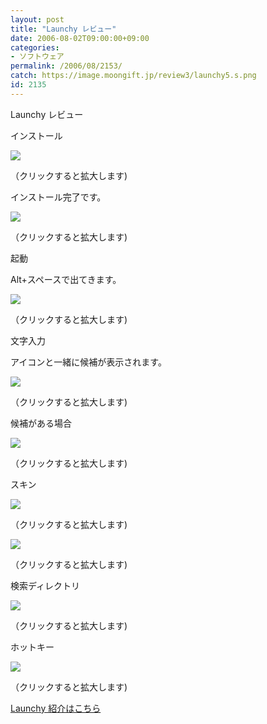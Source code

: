 ```yaml
---
layout: post
title: "Launchy レビュー"
date: 2006-08-02T09:00:00+09:00
categories:
- ソフトウェア
permalink: /2006/08/2153/
catch: https://image.moongift.jp/review3/launchy5.s.png
id: 2135
---
```

Launchy レビュー  
<!--more-->

インストール

  

[![](https://image.moongift.jp/review3/launchy1.s.png)](https://image.moongift.jp/review3/launchy1.png)  
  
（クリックすると拡大します)

  

インストール完了です。

  

[![](https://image.moongift.jp/review3/launchy2.s.png)](https://image.moongift.jp/review3/launchy2.png)  
  
（クリックすると拡大します)

  

起動

  

Alt+スペースで出てきます。

  

[![](https://image.moongift.jp/review3/launchy3.s.png)](https://image.moongift.jp/review3/launchy3.png)  
  
（クリックすると拡大します)

  

文字入力

  

アイコンと一緒に候補が表示されます。

  

[![](https://image.moongift.jp/review3/launchy4.s.png)](https://image.moongift.jp/review3/launchy4.png)  
  
（クリックすると拡大します)

  

候補がある場合

  

[![](https://image.moongift.jp/review3/launchy5.s.png)](https://image.moongift.jp/review3/launchy5.png)  
  
（クリックすると拡大します)

  

スキン

  

[![](https://image.moongift.jp/review3/launchy6.s.png)](https://image.moongift.jp/review3/launchy6.png)  
  
（クリックすると拡大します)

  

[![](https://image.moongift.jp/review3/launchy9.s.png)](https://image.moongift.jp/review3/launchy9.png)  
  
（クリックすると拡大します)

  

検索ディレクトリ

  

[![](https://image.moongift.jp/review3/launchy7.s.png)](https://image.moongift.jp/review3/launchy7.png)  
  
（クリックすると拡大します)

  

ホットキー

  

[![](https://image.moongift.jp/review3/launchy8.s.png)](https://image.moongift.jp/review3/launchy8.png)  
  
（クリックすると拡大します)

  

[Launchy 紹介はこちら](http://oss.moongift.jp/intro/i-2149.html)

